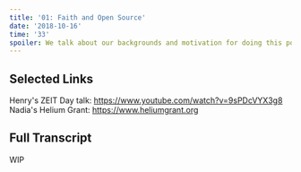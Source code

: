 ```yaml
---
title: '01: Faith and Open Source'
date: '2018-10-16'
time: '33'
spoiler: We talk about our backgrounds and motivation for doing this podcast, and why the practice of faith seems so prevalent among open source developers.
---
```


## Selected Links

Henry's ZEIT Day talk: https://www.youtube.com/watch?v=9sPDcVYX3g8
Nadia's Helium Grant: https://www.heliumgrant.org

## Full Transcript

WIP
